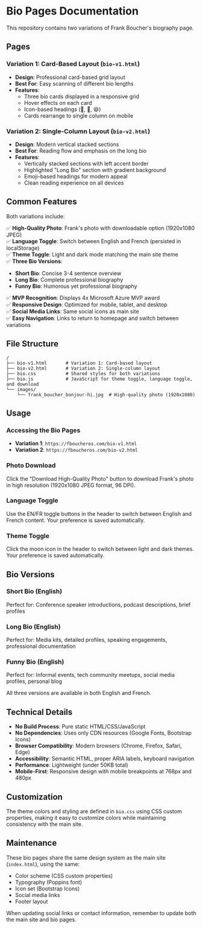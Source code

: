 # Bio Pages Documentation

This repository contains two variations of Frank Boucher's biography page.

## Pages

### Variation 1: Card-Based Layout (`bio-v1.html`)
- **Design**: Professional card-based grid layout
- **Best For**: Easy scanning of different bio lengths
- **Features**: 
  - Three bio cards displayed in a responsive grid
  - Hover effects on each card
  - Icon-based headings (📝, 📄, 😄)
  - Cards rearrange to single column on mobile

### Variation 2: Single-Column Layout (`bio-v2.html`)
- **Design**: Modern vertical stacked sections
- **Best For**: Reading flow and emphasis on the long bio
- **Features**:
  - Vertically stacked sections with left accent border
  - Highlighted "Long Bio" section with gradient background
  - Emoji-based headings for modern appeal
  - Clean reading experience on all devices

## Common Features

Both variations include:

✅ **High-Quality Photo**: Frank's photo with downloadable option (1920x1080 JPEG)  
✅ **Language Toggle**: Switch between English and French (persisted in localStorage)  
✅ **Theme Toggle**: Light and dark mode matching the main site theme  
✅ **Three Bio Versions**:
- **Short Bio**: Concise 3-4 sentence overview
- **Long Bio**: Complete professional biography
- **Funny Bio**: Humorous yet professional biography

✅ **MVP Recognition**: Displays 4x Microsoft Azure MVP award  
✅ **Responsive Design**: Optimized for mobile, tablet, and desktop  
✅ **Social Media Links**: Same social icons as main site  
✅ **Easy Navigation**: Links to return to homepage and switch between variations

## File Structure

```
/
├── bio-v1.html       # Variation 1: Card-based layout
├── bio-v2.html       # Variation 2: Single-column layout
├── bio.css           # Shared styles for both variations
├── bio.js            # JavaScript for theme toggle, language toggle, and download
└── images/
    └── frank_boucher_bonjour-hi.jpg  # High-quality photo (1920x1080)
```

## Usage

### Accessing the Bio Pages

- **Variation 1**: `https://fboucheros.com/bio-v1.html`
- **Variation 2**: `https://fboucheros.com/bio-v2.html`

### Photo Download

Click the "Download High-Quality Photo" button to download Frank's photo in high resolution (1920x1080 JPEG format, 96 DPI).

### Language Toggle

Use the EN/FR toggle buttons in the header to switch between English and French content. Your preference is saved automatically.

### Theme Toggle

Click the moon icon in the header to switch between light and dark themes. Your preference is saved automatically.

## Bio Versions

### Short Bio (English)
Perfect for: Conference speaker introductions, podcast descriptions, brief profiles

### Long Bio (English)
Perfect for: Media kits, detailed profiles, speaking engagements, professional documentation

### Funny Bio (English)
Perfect for: Informal events, tech community meetups, social media profiles, personal blog

All three versions are available in both English and French.

## Technical Details

- **No Build Process**: Pure static HTML/CSS/JavaScript
- **No Dependencies**: Uses only CDN resources (Google Fonts, Bootstrap Icons)
- **Browser Compatibility**: Modern browsers (Chrome, Firefox, Safari, Edge)
- **Accessibility**: Semantic HTML, proper ARIA labels, keyboard navigation
- **Performance**: Lightweight (under 50KB total)
- **Mobile-First**: Responsive design with mobile breakpoints at 768px and 480px

## Customization

The theme colors and styling are defined in `bio.css` using CSS custom properties, making it easy to customize colors while maintaining consistency with the main site.

## Maintenance

These bio pages share the same design system as the main site (`index.html`), using the same:
- Color scheme (CSS custom properties)
- Typography (Poppins font)
- Icon set (Bootstrap Icons)
- Social media links
- Footer layout

When updating social links or contact information, remember to update both the main site and bio pages.
